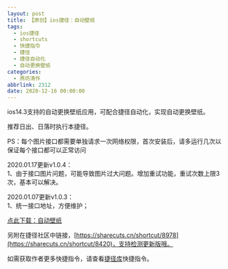 ```yaml
---
layout: post
title: 【原创】ios捷径：自动壁纸
tags:
  - ios捷径
  - shortcuts
  - 快捷指令
  - 捷径
  - 捷径自动化
  - 自动更换壁纸
categories:
  - 燕坊清作
abbrlink: 2312
date: 2020-12-16 00:00:00
---
```


<!-- wp:paragraph -->

ios14.3支持的自动更换壁纸应用，可配合捷径自动化，实现自动更换壁纸。

<!-- /wp:paragraph -->

<!-- wp:paragraph -->

推荐日出、日落时执行本捷径。

<!-- /wp:paragraph -->

<!-- wp:paragraph -->

PS：每个图片接口都需要单独请求一次网络权限，首次安装后，请多运行几次以保证每个接口都可以正常访问

<!-- /wp:paragraph -->


<!-- more -->


<!-- wp:paragraph -->

2020.01.17更新v1.0.4：  
1、由于接口图片问题，可能导致图片过大问题。增加重试功能，重试次数上限3次，基本可以解决。

<!-- /wp:paragraph -->

<!-- wp:paragraph -->

2020.01.07更新v1.0.3：  
1、统一接口地址，方便维护；

<!-- /wp:paragraph -->

<!-- wp:paragraph -->

[点此下载：自动壁纸](https://www.icloud.com/shortcuts/023077b6d8c946eca3f66328befcb05c)

<!-- /wp:paragraph -->

<!-- wp:paragraph -->

另附在捷径社区中链接，[https://sharecuts.cn/shortcut/8978](https://sharecuts.cn/shortcut/8420)，支持检测更新版哦。

<!-- /wp:paragraph -->

<!-- wp:paragraph -->

如需获取作者更多快捷指令，请查看[捷径库](https://www.bmqy.net/2342.html)快捷指令。

<!-- /wp:paragraph -->